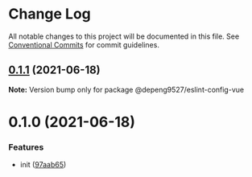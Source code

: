 # Change Log

All notable changes to this project will be documented in this file.
See [Conventional Commits](https://conventionalcommits.org) for commit guidelines.

## [0.1.1](https://github.com/Depeng0929/eslint-config/compare/v0.1.0...v0.1.1) (2021-06-18)

**Note:** Version bump only for package @depeng9527/eslint-config-vue





# 0.1.0 (2021-06-18)


### Features

* init ([97aab65](https://github.com/Depeng0929/eslint-config/commit/97aab659f8859800616b09d6ff5dc08f222cbf58))
